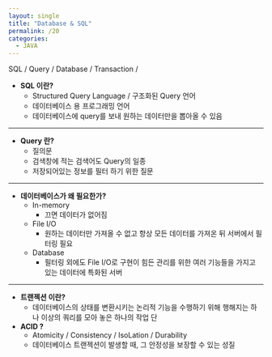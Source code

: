 ```yaml
---
layout: single
title: "Database & SQL"
permalink: /20
categories:
  - JAVA
---
```


SQL / Query / Database / Transaction /

- **SQL 이란?**
    - Structured Query Language / 구조화된 Query 언어
    - 데이터베이스 용 프로그래밍 언어
    - 데이터베이스에 query를 보내 원하는 데이터만을 뽑아올 수 있음
    

---

- **Query 란?**
    - 질의문
    - 검색창에 적는 검색어도 Query의 일종
    - 저장되어있는 정보를 필터 하기 위한 질문
    

---

- **데이터베이스가 왜 필요한가?**
    - In-memory
        - 끄면 데이터가 없어짐
    - File I/O
        - 원하는 데이터만 가져올 수 없고 항상 모든 데이터를 가져온 뒤 서버에서 필터링 필요
    - Database
        - 필터링 외에도 File I/O로 구현이 힘든 관리를 위한 여러 기능들을 가지고 있는 데이터에 특화된 서버
        

---

- **트랜젝션 이란?**
    - 데이터베이스의 상태를 변환시키는 논리적 기능을 수행하기 위해 행해지는 하나 이상의 쿼리를 모아 놓은 하나의 작업 단
- **ACID ?**
    - Atomicity / Consistency / IsoLation / Durability
    - 데이터베이스 트랜젝션이 발생할 때, 그 안정성을 보장할 수 있는 성질
